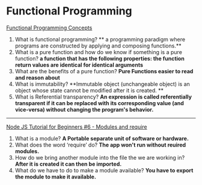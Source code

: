 # Functional Programming

[Functional Programming Concepts](https://medium.com/the-renaissance-developer/concepts-of-functional-programming-in-javascript-6bc84220d2aa)

1. What is functional programming? ** a programming paradigm where programs are constructed by applying and composing functions.**
2. What is a pure function and how do we know if something is a pure function? **a function that has the following properties: the function return values are identical for identical arguments**
3. What are the benefits of a pure function? **Pure Functions easier to read and reason about**
4. What is immutability? **Immutable object (unchangeable object) is an object whose state cannot be modified after it is created. **
5. What is Referential transparency? **An expression is called referentially transparent if it can be replaced with its corresponding value (and vice-versa) without changing the program's behavior.**

---

[Node JS Tutorial for Beginners #6 - Modules and require](https://www.youtube.com/watch?v=xHLd36QoS4k)

1. What is a module? **A Portable separate unit of software or hardware.**
2. What does the word ‘require’ do? **The app won't run without reuired modules.**
3. How do we bring another module into the file the we are working in? **After it is created it can then be imported.**
4. What do we have to do to make a module available? **You have to export the module to make it available.**
